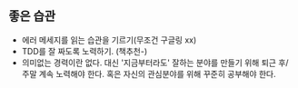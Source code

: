 ## 좋은 습관  
- 에러 메세지를 읽는 습관을 기르기(무조건 구글링 xx) 
- TDD를 잘 짜도록 노력하기. (책추천-) 
- 의미없는 경력이란 없다. 대신 '지금부터라도' 잘하는 분야를 만들기 위해 퇴근 후/주말 계속 노력해야 한다. 혹은 자신의 관심분야를 위해 꾸준히 공부해야 한다. 

